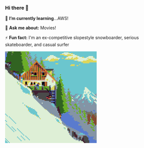 
### Hi there 👋

🌱 **I’m currently learning**...AWS!

💬 **Ask me about:** Movies!

⚡ **Fun fact:** I'm an ex-competitive slopestyle snowboarder, serious skateboarder, and casual surfer

<img src="https://github.com/przemekpiwek/przemekpiwek/blob/master/ski.gif" width="300px">

<!--
**przemekpiwek/przemekpiwek** is a ✨ _special_ ✨ repository because its `README.md` (this file) appears on your GitHub profile.

Here are some ideas to get you started:

- 🔭 I’m currently working on ...
- 🌱 I’m currently learning ...
- 👯 I’m looking to collaborate on ...
- 🤔 I’m looking for help with ...
- 💬 Ask me about ...
- 📫 How to reach me: ...
- 😄 Pronouns: ...
- ⚡ Fun fact: ...
-->

